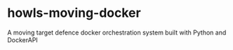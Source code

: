 # howls-moving-docker
A moving target defence docker orchestration system built with Python and DockerAPI
